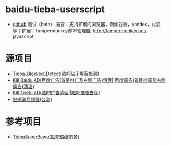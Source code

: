 # baidu-tieba-userscript
* [github](https://github.com/shitianshiwa/baidu-tieba-userscript)
测试（beta）
需要：支持扩展的浏览器，例如谷歌，yandex，火狐等；扩展：Tampermonkey脚本管理器; http://tampermonkey.net/
javascript
# 源项目
* [Tieba_Blocked_Detect(贴吧贴子屏蔽检测)](https://github.com/FirefoxBar/userscript/tree/master/Tieba_Blocked_Detect)
* [Kill Baidu AD(百度广告(首尾推广及右侧广告)清理||百度廣告(首尾推廣及右側廣告)清理)](https://github.com/hoothin/UserScripts/tree/master/Kill%20Baidu%20AD)
* [Kill TieBa AD(贴吧广告清理||貼吧廣告去除)](https://github.com/hoothin/UserScripts/blob/master/Kill%20TieBa%20AD)
* [贴吧消息提醒(公测)](https://t.52fisher.cn/tb-remind.html)

# 参考项目
* [TiebaSuperBawu(贴吧超级吧务)](https://github.com/52fisher/TiebaSuperBawu)

